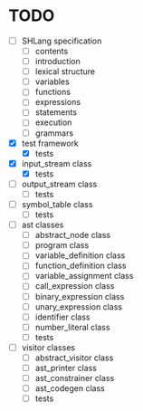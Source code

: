 # TODO
- [ ] SHLang specification
	- [ ] contents
	- [ ] introduction
	- [ ] lexical structure
	- [ ] variables
	- [ ] functions
	- [ ] expressions
	- [ ] statements
	- [ ] execution
	- [ ] grammars
- [x] test framework
	- [x] tests
- [x] input_stream class
	- [x] tests
- [ ] output_stream class
	- [ ] tests
- [ ] symbol_table class
	- [ ] tests
- [ ] ast classes
	- [ ] abstract_node class
	- [ ] program class
	- [ ] variable_definition class
	- [ ] function_definition class
	- [ ] variable_assignment class
	- [ ] call_expression class
	- [ ] binary_expression class
	- [ ] unary_expression class
	- [ ] identifier class
	- [ ] number_literal class
	- [ ] tests
- [ ] visitor classes
	- [ ] abstract_visitor class
	- [ ] ast_printer class
	- [ ] ast_constrainer class
	- [ ] ast_codegen class
	- [ ] tests
